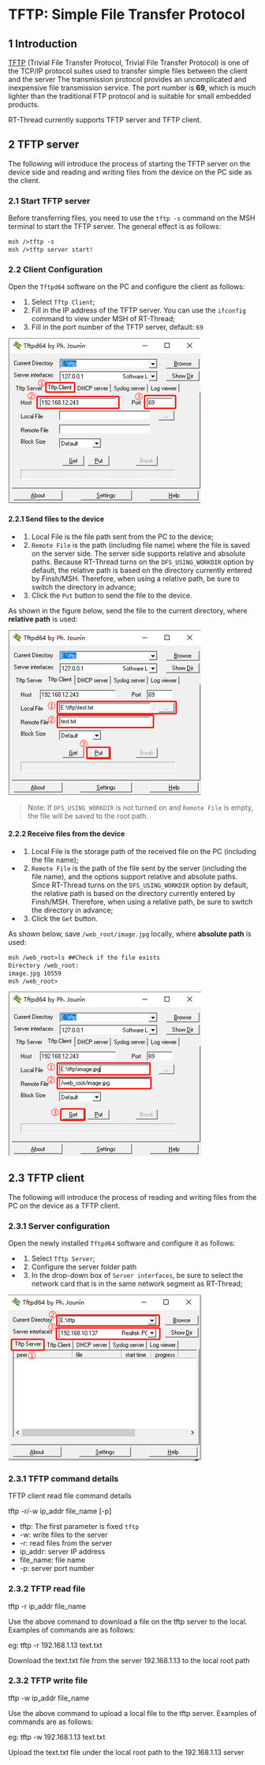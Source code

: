 # TFTP: Simple File Transfer Protocol

## 1 Introduction

[TFTP](https://baike.baidu.com/item/TFTP) (Trivial File Transfer Protocol, Trivial File Transfer Protocol) is one of the TCP/IP protocol suites used to transfer simple files between the client and the server The transmission protocol provides an uncomplicated and inexpensive file transmission service. The port number is **69**, which is much lighter than the traditional FTP protocol and is suitable for small embedded products.

RT-Thread currently supports TFTP server and TFTP client.

## 2 TFTP server

The following will introduce the process of starting the TFTP server on the device side and reading and writing files from the device on the PC side as the client.

### 2.1 Start TFTP server

Before transferring files, you need to use the `tftp -s` command on the MSH terminal to start the TFTP server. The general effect is as follows:

```shell
msh />tftp -s
msh />tftp server start!
```

### 2.2 Client Configuration

Open the `Tftpd64` software on the PC and configure the client as follows:

- 1. Select `Tftp Client`;
- 2. Fill in the IP address of the TFTP server. You can use the `ifconfig` command to view under MSH of RT-Thread;
- 3. Fill in the port number of the TFTP server, default: `69`

![tftpd_cfg](../images/tftpd_cfg.png)

#### 2.2.1 Send files to the device

- 1. Local File is the file path sent from the PC to the device;
- 2. `Remote File` is the path (including file name) where the file is saved on the server side. The server side supports relative and absolute paths. Because RT-Thread turns on the `DFS_USING_WORKDIR` option by default, the relative path is based on the directory currently entered by Finsh/MSH. Therefore, when using a relative path, be sure to switch the directory in advance;
- 3. Click the `Put` button to send the file to the device.

As shown in the figure below, send the file to the current directory, where **relative path** is used:

![tftpd_put](../images/tftpd_put.png)

> Note: If `DFS_USING_WORKDIR` is not turned on and `Remote File` is empty, the file will be saved to the root path.

#### 2.2.2 Receive files from the device

- 1. Local File is the storage path of the received file on the PC (including the file name);
- 2. `Remote File` is the path of the file sent by the server (including the file name), and the options support relative and absolute paths. Since RT-Thread turns on the `DFS_USING_WORKDIR` option by default, the relative path is based on the directory currently entered by Finsh/MSH. Therefore, when using a relative path, be sure to switch the directory in advance;
- 3. Click the `Get` button.

As shown below, save `/web_root/image.jpg` locally, where **absolute path** is used:

```
msh /web_root>ls ##Check if the file exists
Directory /web_root:
image.jpg 10559
msh /web_root>
```

![tftpd_get](../images/tftpd_get.png)

## 2.3 TFTP client

The following will introduce the process of reading and writing files from the PC on the device as a TFTP client.

### 2.3.1 Server configuration

Open the newly installed `Tftpd64` software and configure it as follows:

- 1. Select `Tftp Server`;
- 2. Configure the server folder path
- 3. In the drop-down box of `Server interfaces`, be sure to select the network card that is in the same network segment as RT-Thread;

![tftpd_cfg](../images/tftp_server.png)

### 2.3.1 TFTP command details

TFTP client read file command details

tftp -r/-w ip_addr file_name [-p]

- tftp: The first parameter is fixed `tftp`
- -w: write files to the server
- -r: read files from the server
- ip_addr: server IP address
- file_name: file name
- -p: server port number

### 2.3.2 TFTP read file

tftp -r ip_addr file_name

Use the above command to download a file on the tftp server to the local. Examples of commands are as follows:

eg: tftp -r 192.168.1.13 text.txt

Download the text.txt file from the server 192.168.1.13 to the local root path

### 2.3.2 TFTP write file

tftp -w ip_addr file_name

Use the above command to upload a local file to the tftp server. Examples of commands are as follows:

eg: tftp -w 192.168.1.13 text.txt

Upload the text.txt file under the local root path to the 192.168.1.13 server